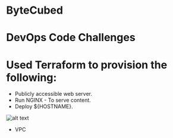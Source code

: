 # ByteCubed
# DevOps Code Challenges
# Used Terraform to provision the following:
  
  - Publicly accessible web server.
  - Run NGINX - To serve content.
  - Deploy ${HOSTNAME}.
  
  ![alt text](https://www.dropbox.com/s/iuh5rf0ewzgywwm/Screenshot%202019-04-13%2007.10.14.png?dl=0)
  
  - VPC
  

